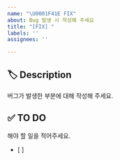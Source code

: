 ```yaml
---
name: "\U0001F41E FIX"
about: Bug 발생 시 작성해 주세요
title: "[FIX] "
labels: ''
assignees: ''

---
```


## 🏷 Description
버그가 발생한 부분에 대해 작성해 주세요.


## ✅ TO DO
해야 할 일을 적어주세요.
- [ ] 


<!-- ## 💭 ETC -->
<!-- 기타 내용이 있을 경우 ETC 주석 해제 후 작성해 주세요 -->

